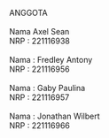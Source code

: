 ANGGOTA
<br/><br/>
Nama Axel Sean <br/>
NRP : 221116938
<br/><br/>
Nama : Fredley Antony <br/>
NRP : 221116956
<br/><br/>
Nama : Gaby Paulina <br/>
NRP : 221116957
<br/><br/>
Nama : Jonathan Wilbert <br/>
NRP : 221116966
